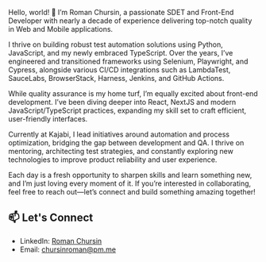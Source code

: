 Hello, world! 👋 I’m Roman Chursin, a passionate SDET and Front-End Developer with nearly a decade of experience delivering top-notch quality in Web and Mobile applications.

I thrive on building robust test automation solutions using Python, JavaScript, and my newly embraced TypeScript. Over the years, I’ve engineered and transitioned frameworks using Selenium, Playwright, and Cypress, alongside various CI/CD integrations such as LambdaTest, SauceLabs, BrowserStack, Harness, Jenkins, and GitHub Actions.

While quality assurance is my home turf, I’m equally excited about front-end development. I’ve been diving deeper into React, NextJS and modern JavaScript/TypeScript practices, expanding my skill set to craft efficient, user-friendly interfaces.

Currently at Kajabi, I lead initiatives around automation and process optimization, bridging the gap between development and QA. I thrive on mentoring, architecting test strategies, and constantly exploring new technologies to improve product reliability and user experience.

Each day is a fresh opportunity to sharpen skills and learn something new, and I’m just loving every moment of it. If you’re interested in collaborating, feel free to reach out—let’s connect and build something amazing together!

## 📫 Let's Connect

- LinkedIn: [Roman Chursin](https://www.linkedin.com/in/roman-chursin/)
- Email: chursinroman@pm.me
